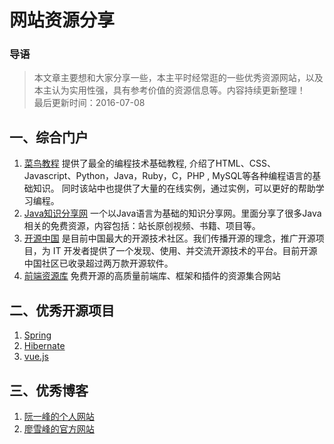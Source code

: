 # 网站资源分享

### 导语
> 本文章主要想和大家分享一些，本主平时经常逛的一些优秀资源网站，以及本主认为实用性强，具有参考价值的资源信息等。内容持续更新整理！  
> 最后更新时间：2016-07-08

## 一、综合门户
1. [菜鸟教程](http://www.runoob.com/) 提供了最全的编程技术基础教程, 介绍了HTML、CSS、Javascript、Python，Java，Ruby，C，PHP , MySQL等各种编程语言的基础知识。 同时该站中也提供了大量的在线实例，通过实例，可以更好的帮助学习编程。
2. [Java知识分享网](http://www.java1234.com/) 一个以Java语言为基础的知识分享网。里面分享了很多Java相关的免费资源，内容包括：站长原创视频、书籍、项目等。
3. [开源中国](http://www.oschina.net/) 是目前中国最大的开源技术社区。我们传播开源的理念，推广开源项目，为 IT 开发者提供了一个发现、使用、并交流开源技术的平台。目前开源中国社区已收录超过两万款开源软件。
4. [前端资源库](https://www.awesomes.cn/) 免费开源的高质量前端库、框架和插件的资源集合网站

## 二、优秀开源项目
1. [Spring](http://spring.io/)
2. [Hibernate](http://hibernate.org/)
3. [vue.js](http://cn.vuejs.org/)

## 三、优秀博客
1. [阮一峰的个人网站](http://www.ruanyifeng.com/)
2. [廖雪峰的官方网站](http://www.liaoxuefeng.com/)